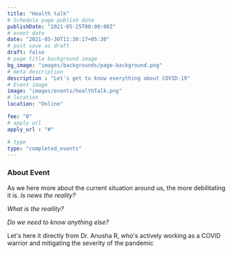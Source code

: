 ```yaml
---
title: "Health talk"
# Schedule page publish date
publishDate: "2021-05-25T00:00:00Z"
# event date
date: "2021-05-30T11:30:17+05:30"
# post save as draft
draft: false
# page title background image
bg_image: "images/backgrounds/page-background.png"
# meta description
description : "Let's get to know everything about COVID-19"
# Event image
image: "images/events/healthTalk.png"
# location
location: "Online"

fee: "0"
# apply url
apply_url : "#"

# type
type: "completed_events"
---
```


### About Event
As we here more about the current situation around us, the more debilitating it is. 
_Is news the reality?_

_What is the reaility?_

_Do we need to know anything else?_

Let's here it directly from Dr. Anusha R, who's actively working as a COVID warrior and mitigating the severity of the pandemic
